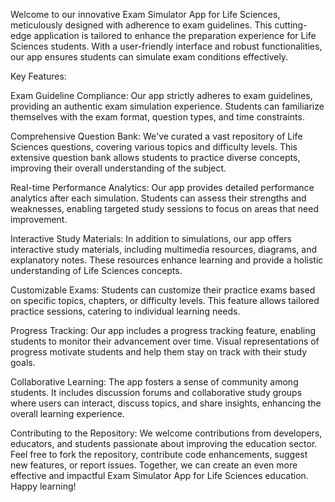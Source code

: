 Welcome to our innovative Exam Simulator App for Life Sciences, meticulously designed with adherence to exam guidelines. This cutting-edge application is tailored to enhance the preparation experience for Life Sciences students. With a user-friendly interface and robust functionalities, our app ensures students can simulate exam conditions effectively.

Key Features:

Exam Guideline Compliance: Our app strictly adheres to exam guidelines, providing an authentic exam simulation experience. Students can familiarize themselves with the exam format, question types, and time constraints.

Comprehensive Question Bank: We've curated a vast repository of Life Sciences questions, covering various topics and difficulty levels. This extensive question bank allows students to practice diverse concepts, improving their overall understanding of the subject.

Real-time Performance Analytics: Our app provides detailed performance analytics after each simulation. Students can assess their strengths and weaknesses, enabling targeted study sessions to focus on areas that need improvement.

Interactive Study Materials: In addition to simulations, our app offers interactive study materials, including multimedia resources, diagrams, and explanatory notes. These resources enhance learning and provide a holistic understanding of Life Sciences concepts.

Customizable Exams: Students can customize their practice exams based on specific topics, chapters, or difficulty levels. This feature allows tailored practice sessions, catering to individual learning needs.

Progress Tracking: Our app includes a progress tracking feature, enabling students to monitor their advancement over time. Visual representations of progress motivate students and help them stay on track with their study goals.

Collaborative Learning: The app fosters a sense of community among students. It includes discussion forums and collaborative study groups where users can interact, discuss topics, and share insights, enhancing the overall learning experience.

Contributing to the Repository:
We welcome contributions from developers, educators, and students passionate about improving the education sector. Feel free to fork the repository, contribute code enhancements, suggest new features, or report issues. Together, we can create an even more effective and impactful Exam Simulator App for Life Sciences education. Happy learning!
